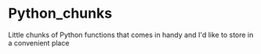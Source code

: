 # Python_chunks
Little chunks of Python functions that comes in handy and I'd like to store in a convenient place


